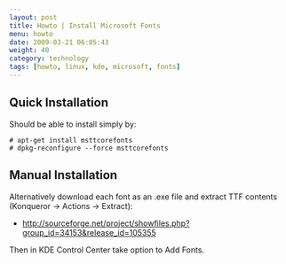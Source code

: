 ```yaml
---
layout: post
title: Howto | Install Microsoft Fonts
menu: howto
date: 2009-03-21 06:05:43
weight: 40
category: technology
tags: [howto, linux, kde, microsoft, fonts]
---
```


## Quick Installation

Should be able to install simply by:

    # apt-get install msttcorefonts
    # dpkg-reconfigure --force msttcorefonts

## Manual Installation

Alternatively download each font as an .exe file and extract TTF contents (Konqueror &rarr; Actions &rarr; Extract):

   * http://sourceforge.net/project/showfiles.php?group_id=34153&release_id=105355

Then in KDE Control Center take option to Add Fonts.
